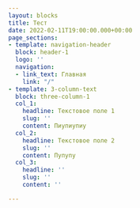 ```yaml
---
layout: blocks
title: Тест
date: 2022-02-11T19:00:00.000+00:00
page_sections:
- template: navigation-header
  block: header-1
  logo: ''
  navigation:
  - link_text: Главная
    link: "/"
- template: 3-column-text
  block: three-column-1
  col_1:
    headline: Текстовое поле 1
    slug: ''
    content: Пиупиупиу
  col_2:
    headline: Текстовое поле 2
    slug: ''
    content: Пупупу
  col_3:
    headline: ''
    slug: ''
    content: ''

---
```

